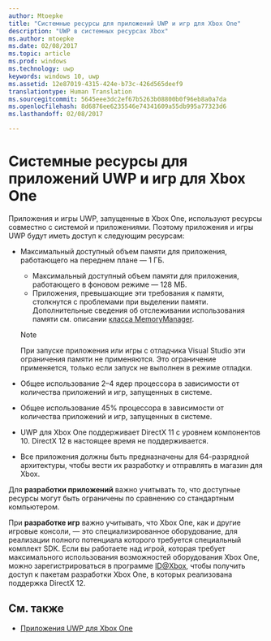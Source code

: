 ```yaml
---
author: Mtoepke
title: "Системные ресурсы для приложений UWP и игр для Xbox One"
description: "UWP в системных ресурсах Xbox"
ms.author: mtoepke
ms.date: 02/08/2017
ms.topic: article
ms.prod: windows
ms.technology: uwp
keywords: windows 10, uwp
ms.assetid: 12e87019-4315-424e-b73c-426d565deef9
translationtype: Human Translation
ms.sourcegitcommit: 5645eee3dc2ef67b5263b08800b0f96eb8a0a7da
ms.openlocfilehash: 8d6876ee6235546e74341609a55db995a77323d6
ms.lasthandoff: 02/08/2017

---
```


# <a name="system-resources-for-uwp-apps-and-games-on-xbox-one"></a>Системные ресурсы для приложений UWP и игр для Xbox One

Приложения и игры UWP, запущенные в Xbox One, используют ресурсы совместно с системой и приложениями. Поэтому приложения и игры UWP будут иметь доступ к следующим ресурсам:

* Максимальный доступный объем памяти для приложения, работающего на переднем плане — 1 ГБ.
    * Максимальный доступный объем памяти для приложения, работающего в фоновом режиме — 128 МБ.
    * Приложения, превышающие эти требования к памяти, столкнутся с проблемами при выделении памяти. Дополнительные сведения об отслеживании использования памяти см. описании [класса MemoryManager](https://msdn.microsoft.com/library/windows/apps/windows.system.memorymanager.aspx).
    
    > [!NOTE]
    > При запуске приложения или игры с отладчика Visual Studio эти ограничения памяти не применяются. Это ограничение применяется, только если запуск не выполнен в режиме отладки.

* Общее использование 2–4 ядер процессора в зависимости от количества приложений и игр, запущенных в системе.

* Общее использование 45% процессора в зависимости от количества приложений и игр, запущенных в системе.

* UWP для Xbox One поддерживает DirectX 11 с уровнем компонентов 10. DirectX 12 в настоящее время не поддерживается.

* Все приложения должны быть предназначены для 64-разрядной архитектуры, чтобы вести их разработку и отправлять в магазин для Xbox.  

Для **разработки приложений** важно учитывать то, что доступные ресурсы могут быть ограничены по сравнению со стандартным компьютером.

При **разработке игр** важно учитывать, что Xbox One, как и другие игровые консоли, — это специализированное оборудование, для реализации полного потенциала которого требуется специальный комплект SDK. Если вы работаете над игрой, которая требует максимального использования возможностей оборудования Xbox One, можно зарегистрироваться в программе [ID@Xbox](http://www.xbox.com/Developers/id), чтобы получить доступ к пакетам разработки Xbox One, в которых реализована поддержка DirectX 12.

## <a name="see-also"></a>См. также
- [Приложения UWP для Xbox One](index.md)

